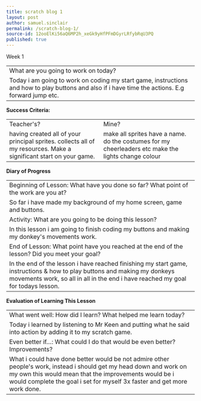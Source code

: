 ```yaml
---
title: scratch blog 1
layout: post
author: samuel.sinclair
permalink: /scratch-blog-1/
source-id: 12ooElKi56aQ6MP2h_xeGk9yHfPFmDGyrLRfybRqU3PQ
published: true
---
```

Week 1

<table>
  <tr>
    <td>What are you going to work on today?</td>
  </tr>
  <tr>
    <td>Today i am going to work on coding my start game, instructions and how to play buttons  and also if i have time the actions. E.g forward jump etc.</td>
  </tr>
</table>


**Success Criteria:**

<table>
  <tr>
    <td>Teacher's?</td>
    <td>Mine?</td>
  </tr>
  <tr>
    <td>having created all of your principal sprites.
collects all of my resources.
Make a significant start on your game.</td>
    <td>make all sprites have a name.
do the costumes for my cheerleaders etc
make the lights change colour</td>
  </tr>
</table>


**Diary of Progress**

<table>
  <tr>
    <td>Beginning of Lesson: What have you done so far? What point of the work are you at?</td>
  </tr>
  <tr>
    <td>So far i have made my background of my home screen, game and buttons.</td>
  </tr>
  <tr>
    <td>Activity:  What are you going to be doing this lesson? </td>
  </tr>
  <tr>
    <td>In this lesson i am going to finish coding my buttons and making my donkey's movements work.</td>
  </tr>
  <tr>
    <td>End of Lesson: What point have you reached at the end of the lesson? Did you meet your goal? </td>
  </tr>
  <tr>
    <td>In the end of the lesson i have reached finishing my start game, instructions & how to play buttons and making my donkeys movements work, so all in all in the end i have reached my goal for todays lesson.</td>
  </tr>
</table>


**Evaluation of Learning This Lesson**

<table>
  <tr>
    <td>What went well: How did I learn? What helped me learn today? </td>
  </tr>
  <tr>
    <td>Today i learned by listening to Mr Keen and putting what he said into action by adding it to my scratch game. </td>
  </tr>
  <tr>
    <td>Even better if…: What could I do that would be even better? Improvements? </td>
  </tr>
  <tr>
    <td>What i could have done better would be not admire other people's work, instead i should get my head down and work on my own this would mean that the improvements would be i would complete the goal i set for myself  3x faster and get more work done.</td>
  </tr>
</table>


